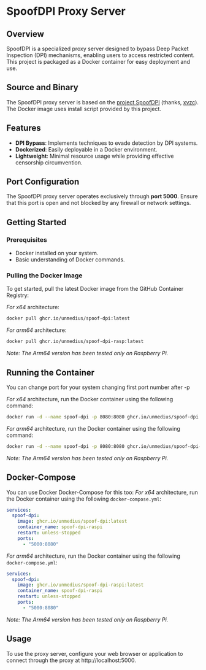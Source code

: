 # SpoofDPI Proxy Server
## Overview
SpoofDPI is a specialized proxy server designed to bypass Deep Packet Inspection (DPI) mechanisms, enabling users to access restricted content. This project is packaged as a Docker container for easy deployment and use.
## Source and Binary
The SpoofDPI proxy server is based on the [project SpoofDPI](https://github.com/xvzc/SpoofDPI) (thanks, [xvzc](https://github.com/xvzc)). The Docker image uses install script provided by this project.
## Features
- **DPI Bypass**: Implements techniques to evade detection by DPI systems.
- **Dockerized**: Easily deployable in a Docker environment.
- **Lightweight**: Minimal resource usage while providing effective censorship circumvention.

## Port Configuration

The SpoofDPI proxy server operates exclusively through **port 5000**. Ensure that this port is open and not blocked by any firewall or network settings.

## Getting Started

### Prerequisites

- Docker installed on your system.
- Basic understanding of Docker commands.

### Pulling the Docker Image

To get started, pull the latest Docker image from the GitHub Container Registry:

*For x64* architecture:
```bash
docker pull ghcr.io/unmedius/spoof-dpi:latest
```
*For arm64* architecture:
```bash
docker pull ghcr.io/unmedius/spoof-dpi-rasp:latest
```
*Note: The Arm64 version has been tested only on Raspberry Pi.*

## Running the Container

You can change port for your system changing first port number after -p 

*For x64* architecture, run the Docker container using the following command:
```bash
docker run -d --name spoof-dpi -p 8080:8080 ghcr.io/unmedius/spoof-dpi:latest
```
*For arm64* architecture, run the Docker container using the following command:
```bash
docker run -d --name spoof-dpi -p 8080:8080 ghcr.io/unmedius/spoof-dpi-rasp:latest
```
*Note: The Arm64 version has been tested only on Raspberry Pi.*

## Docker-Compose
You can use Docker Docker-Compose for this too:
*For x64* architecture, run the Docker container using the following `docker-compose.yml`:
```yml
services:
  spoof-dpi:
    image: ghcr.io/unmedius/spoof-dpi:latest
    container_name: spoof-dpi-raspi
    restart: unless-stopped
    ports:
      - "5000:8080"
```
*For arm64* architecture, run the Docker container using the following `docker-compose.yml`:
```yml
services:
  spoof-dpi:
    image: ghcr.io/unmedius/spoof-dpi-raspi:latest
    container_name: spoof-dpi-raspi
    restart: unless-stopped
    ports:
      - "5000:8080"
```
*Note: The Arm64 version has been tested only on Raspberry Pi.*
## Usage
To use the proxy server, configure your web browser or application to connect through the proxy at http://localhost:5000.
